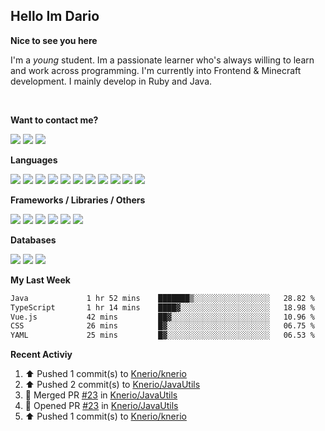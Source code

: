 <h2>Hello Im Dario</h2>

**Nice to see you here**

I'm a *young* student. Im a passionate learner who's always willing to learn and work across
programming. I'm currently into Frontend & Minecraft development. I mainly develop in Ruby and Java.

<br/>

**Want to contact me?**

<a href="https://github.com/knerio"><img src="https://img.shields.io/badge/-Github-blue?style=for-the-badge&logo=github&logoColor=white"/></a> <a href="https://discord.com/users/639416958923702292"><img src="https://img.shields.io/badge/-knerio-blue?style=for-the-badge&logo=discord&logoColor=white"/></a> <a href="https://twitch.tv/dopalos_"><img src="https://img.shields.io/badge/-twitch-blue?style=for-the-badge&logo=twitch&logoColor=white"/></a>

**Languages**

<img src="https://img.shields.io/badge/-HTML-blue?style=for-the-badge&logo=html5&logoColor=white"/> <img src="https://img.shields.io/badge/-CSS-blue?style=for-the-badge&logo=CSS3&logoColor=white"/> <img src="https://img.shields.io/badge/-Javascript-blue?style=for-the-badge&logo=javascript&logoColor=white"/> <img src="https://img.shields.io/badge/-Typescript-blue?style=for-the-badge&logo=TypeScript&logoColor=white"/> <img src="https://img.shields.io/badge/-Java-blue?style=for-the-badge&logo=java&logoColor=white"/> <img src="https://img.shields.io/badge/-Kotlin-blue?style=for-the-badge&logo=kotlin&logoColor=white"/> <img src="https://img.shields.io/badge/-SQL-blue?style=for-the-badge&logo=MYSQL&logoColor=white"/> <img src="https://img.shields.io/badge/-Markdown-blue?style=for-the-badge&logo=Markdown&logoColor=white"/> <img src="https://img.shields.io/badge/-JSON-blue?style=for-the-badge&logo=JSON&logoColor=white"/> <img src="https://img.shields.io/badge/-Git-blue?style=for-the-badge&logo=Git&logoColor=white"/> <img src="https://img.shields.io/badge/-Ruby-blue?style=for-the-badge&logo=Ruby&logoColor=white"/>
<br/>

 **Frameworks / Libraries / Others**

<img src="https://img.shields.io/badge/-Bootstrap-blue?style=for-the-badge&logo=Bootstrap&logoColor=white"/> <img src="https://img.shields.io/badge/-Node.JS-blue?style=for-the-badge&logo=node.js&logoColor=white"/> <img src="https://img.shields.io/badge/-React-blue?style=for-the-badge&logo=React&logoColor=white"/> <img src="https://img.shields.io/badge/-Express-blue?style=for-the-badge&logo=Express&logoColor=white"/> <img src="https://img.shields.io/badge/-Next.Js-blue?style=for-the-badge&logo=Next.Js&logoColor=white"/> <img src="https://img.shields.io/badge/-Ruby_On_Rails-blue?style=for-the-badge&logo=ruby-on-rails&logoColor=white"/>

**Databases**

<img src="https://img.shields.io/badge/-MongoDB-blue?style=for-the-badge&logo=mongodb&logoColor=white"/> <img src="https://img.shields.io/badge/-MariaDB-blue?style=for-the-badge&logo=MariaDB&logoColor=white"/>
<img src="https://img.shields.io/badge/-PostgreSQL-blue?style=for-the-badge&logo=PostgreSQl&logoColor=white"/>

**My Last Week**

<!--START_SECTION:waka-->

```txt
Java             1 hr 52 mins    ███████▒░░░░░░░░░░░░░░░░░   28.82 %
TypeScript       1 hr 14 mins    ████▓░░░░░░░░░░░░░░░░░░░░   18.98 %
Vue.js           42 mins         ██▓░░░░░░░░░░░░░░░░░░░░░░   10.96 %
CSS              26 mins         █▓░░░░░░░░░░░░░░░░░░░░░░░   06.75 %
YAML             25 mins         █▓░░░░░░░░░░░░░░░░░░░░░░░   06.53 %
```

<!--END_SECTION:waka-->

**Recent Activiy**

<!--RECENT_ACTIVITY:start-->
1. ⬆️ Pushed 1 commit(s) to [Knerio/knerio](https://github.com/Knerio/knerio)<br>
2. ⬆️ Pushed 2 commit(s) to [Knerio/JavaUtils](https://github.com/Knerio/JavaUtils)<br>
3. 🎉 Merged PR [#23](https://github.com/Knerio/JavaUtils/pull/23) in [Knerio/JavaUtils](https://github.com/Knerio/JavaUtils)<br>
4. 💪 Opened PR [#23](https://github.com/Knerio/JavaUtils/pull/23) in [Knerio/JavaUtils](https://github.com/Knerio/JavaUtils)<br>
5. ⬆️ Pushed 1 commit(s) to [Knerio/knerio](https://github.com/Knerio/knerio)<br>
<!--RECENT_ACTIVITY:end-->
